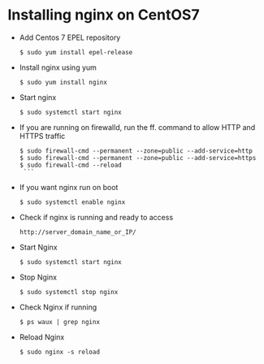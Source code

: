 # Installing nginx on CentOS7

- Add Centos 7 EPEL repository

	`$ sudo yum install epel-release`

- Install nginx using yum

	`$ sudo yum install nginx`

- Start nginx

	`$ sudo systemctl start nginx`

- If you are running on firewalld, run the ff. command to allow HTTP and HTTPS traffic
     ```
    $ sudo firewall-cmd --permanent --zone=public --add-service=http
	$ sudo firewall-cmd --permanent --zone=public --add-service=https
	$ sudo firewall-cmd --reload
	  ```

- If you want nginx run on boot

	`$ sudo systemctl enable nginx`

- Check if nginx is running and ready to access

	`http://server_domain_name_or_IP/`

- Start Nginx

	`$ sudo systemctl start nginx`

- Stop Nginx

	`$ sudo systemctl stop nginx`

- Check Nginx if running

	`$ ps waux | grep nginx`

- Reload Nginx

	`$ sudo nginx -s reload`
